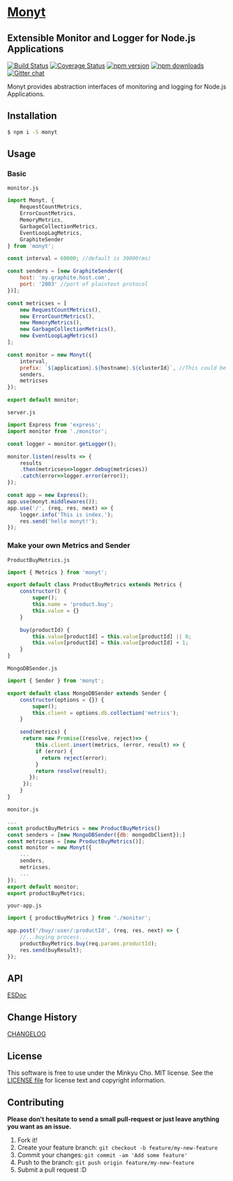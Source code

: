 # [Monyt](https://pitzcarraldo.github.io/monyt)

## Extensible Monitor and Logger for Node.js Applications

[![Build Status](https://travis-ci.org/Pitzcarraldo/monyt.svg)](https://travis-ci.org/Pitzcarraldo/monyt)
[![Coverage Status](https://coveralls.io/repos/github/Pitzcarraldo/monyt/badge.svg?branch=master)](https://coveralls.io/github/Pitzcarraldo/monyt?branch=master)
[![npm version](https://img.shields.io/npm/v/monyt.svg?style=flat-square)](https://www.npmjs.com/package/monyt)
[![npm downloads](https://img.shields.io/npm/dm/monyt.svg?style=flat-square)](https://www.npmjs.com/package/monyt)
[![Gitter chat](https://badges.gitter.im/gitterHQ/gitter.png)](https://gitter.im/Pitzcarraldo/monyt)

Monyt provides abstraction interfaces of monitoring and logging for Node.js Applications.

## Installation

```bash
$ npm i -S monyt
```

## Usage

### Basic

`monitor.js`

```js
import Monyt, {
    RequestCountMetrics,
    ErrorCountMetrics,
    MemoryMetrics,
    GarbageCollectionMetrics,
    EventLoopLagMetrics,
    GraphiteSender
} from 'monyt';

const interval = 60000; //default is 30000(ms)

const senders = [new GraphiteSender({
    host: 'my.graphite.host.com',
    port: '2003' //port of plaintext protocol
})];

const metricses = [
    new RequestCountMetrics(),
    new ErrorCountMetrics(),
    new MemoryMetrics(),
    new GarbageCollectionMetrics(),
    new EventLoopLagMetrics()
];

const monitor = new Monyt({
    interval,
    prefix: `${application}.${hostname}.${clusterId}`, //This could be server hostname or application name or clusterId and etc.
    senders,
    metricses
});

export default monitor;
```


`server.js`

```js
import Express from 'express';
import monitor from './monitor';

const logger = monitor.getLogger();

monitor.listen(results => {
    results
    .then(metricses=>logger.debug(metricses))
    .catch(error=>logger.error(error));
});

const app = new Express();
app.use(monyt.middlewares());
app.use('/', (req, res, next) => {
    logger.info('This is index.');
    res.send('hello monyt!');
});
```

### Make your own Metrics and Sender

`ProductBuyMetrics.js`

```js
import { Metrics } from 'monyt';

export default class ProductBuyMetrics extends Metrics {
    constructor() {
        super();
        this.name = 'product.buy';
        this.value = {}
    }

    buy(productId) {
        this.value[productId] = this.value[productId] || 0;
        this.value[productId] = this.value[productId] + 1;
    }
}
```


`MongoDBSender.js`

```js
import { Sender } from 'monyt';

export default class MongoDBSender extends Sender {
    constructor(options = {}) {
        super();
        this.client = options.db.collection('metrics');
    }

    send(metrics) {
     return new Promise((resolve, reject)=> {
         this.client.insert(metrics, (error, result) => {
         if (error) {
           return reject(error);
         }
         return resolve(result);
       });
     });
    }
}
```

`monitor.js`

```js
...
const productBuyMetrics = new ProductBuyMetrics()
const senders = [new MongoDBSender({db: mongodbClient});]
const metricses = [new ProductBuyMetrics()];
const monitor = new Monyt({
    ...
    senders,
    metricses,
    ...
});
export default monitor;
export productBuyMetrics;
```

`your-app.js`

```js
import { productBuyMetrics } from './monitor';

app.post('/buy/:user/:productId', (req, res, next) => {
    //...buying process...
    productBuyMetrics.buy(req.params.productId);
    res.send(buyResult);
});
```

## API

[ESDoc](http://pitzcarraldo.github.io/monyt/)

## Change History

[CHANGELOG][]

[CHANGELOG]: https://github.com/Pitzcarraldo/monyt/blob/master/CHANGELOG.md

## License

This software is free to use under the Minkyu Cho. MIT license.
See the [LICENSE file][] for license text and copyright information.

[LICENSE file]: https://github.com/Pitzcarraldo/monyt/blob/master/LICENSE

## Contributing

**Please don't hesitate to send a small pull-request or just leave anything you want as an issue.**

1. Fork it!
2. Create your feature branch: `git checkout -b feature/my-new-feature`
3. Commit your changes: `git commit -am 'Add some feature'`
4. Push to the branch: `git push origin feature/my-new-feature`
5. Submit a pull request :D
